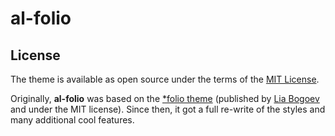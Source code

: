 # al-folio


## License

The theme is available as open source under the terms of the [MIT License](https://opensource.org/licenses/MIT).

Originally, **al-folio** was based on the [\*folio theme](https://github.com/bogoli/-folio) (published by [Lia Bogoev](http://liabogoev.com) and under the MIT license).
Since then, it got a full re-write of the styles and many additional cool features.
